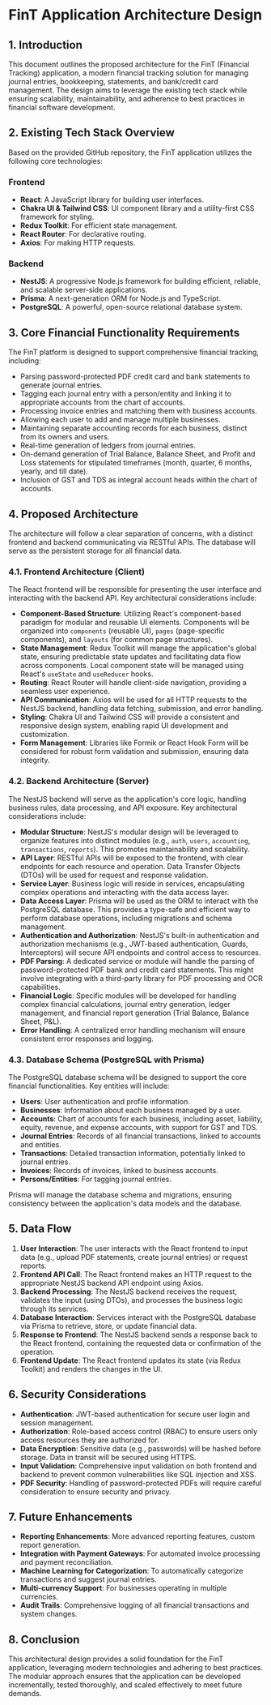 # FinT Application Architecture Design

## 1. Introduction

This document outlines the proposed architecture for the FinT (Financial Tracking) application, a modern financial tracking solution for managing journal entries, bookkeeping, statements, and bank/credit card management. The design aims to leverage the existing tech stack while ensuring scalability, maintainability, and adherence to best practices in financial software development.

## 2. Existing Tech Stack Overview

Based on the provided GitHub repository, the FinT application utilizes the following core technologies:

### Frontend
*   **React**: A JavaScript library for building user interfaces.
*   **Chakra UI & Tailwind CSS**: UI component library and a utility-first CSS framework for styling.
*   **Redux Toolkit**: For efficient state management.
*   **React Router**: For declarative routing.
*   **Axios**: For making HTTP requests.

### Backend
*   **NestJS**: A progressive Node.js framework for building efficient, reliable, and scalable server-side applications.
*   **Prisma**: A next-generation ORM for Node.js and TypeScript.
*   **PostgreSQL**: A powerful, open-source relational database system.

## 3. Core Financial Functionality Requirements

The FinT platform is designed to support comprehensive financial tracking, including:

*   Parsing password-protected PDF credit card and bank statements to generate journal entries.
*   Tagging each journal entry with a person/entity and linking it to appropriate accounts from the chart of accounts.
*   Processing invoice entries and matching them with business accounts.
*   Allowing each user to add and manage multiple businesses.
*   Maintaining separate accounting records for each business, distinct from its owners and users.
*   Real-time generation of ledgers from journal entries.
*   On-demand generation of Trial Balance, Balance Sheet, and Profit and Loss statements for stipulated timeframes (month, quarter, 6 months, yearly, and till date).
*   Inclusion of GST and TDS as integral account heads within the chart of accounts.

## 4. Proposed Architecture

The architecture will follow a clear separation of concerns, with a distinct frontend and backend communicating via RESTful APIs. The database will serve as the persistent storage for all financial data.

### 4.1. Frontend Architecture (Client)

The React frontend will be responsible for presenting the user interface and interacting with the backend API. Key architectural considerations include:

*   **Component-Based Structure**: Utilizing React's component-based paradigm for modular and reusable UI elements. Components will be organized into `components` (reusable UI), `pages` (page-specific components), and `layouts` (for common page structures).
*   **State Management**: Redux Toolkit will manage the application's global state, ensuring predictable state updates and facilitating data flow across components. Local component state will be managed using React's `useState` and `useReducer` hooks.
*   **Routing**: React Router will handle client-side navigation, providing a seamless user experience.
*   **API Communication**: Axios will be used for all HTTP requests to the NestJS backend, handling data fetching, submission, and error handling.
*   **Styling**: Chakra UI and Tailwind CSS will provide a consistent and responsive design system, enabling rapid UI development and customization.
*   **Form Management**: Libraries like Formik or React Hook Form will be considered for robust form validation and submission, ensuring data integrity.

### 4.2. Backend Architecture (Server)

The NestJS backend will serve as the application's core logic, handling business rules, data processing, and API exposure. Key architectural considerations include:

*   **Modular Structure**: NestJS's modular design will be leveraged to organize features into distinct modules (e.g., `auth`, `users`, `accounting`, `transactions`, `reports`). This promotes maintainability and scalability.
*   **API Layer**: RESTful APIs will be exposed to the frontend, with clear endpoints for each resource and operation. Data Transfer Objects (DTOs) will be used for request and response validation.
*   **Service Layer**: Business logic will reside in services, encapsulating complex operations and interacting with the data access layer.
*   **Data Access Layer**: Prisma will be used as the ORM to interact with the PostgreSQL database. This provides a type-safe and efficient way to perform database operations, including migrations and schema management.
*   **Authentication and Authorization**: NestJS's built-in authentication and authorization mechanisms (e.g., JWT-based authentication, Guards, Interceptors) will secure API endpoints and control access to resources.
*   **PDF Parsing**: A dedicated service or module will handle the parsing of password-protected PDF bank and credit card statements. This might involve integrating with a third-party library for PDF processing and OCR capabilities.
*   **Financial Logic**: Specific modules will be developed for handling complex financial calculations, journal entry generation, ledger management, and financial report generation (Trial Balance, Balance Sheet, P&L).
*   **Error Handling**: A centralized error handling mechanism will ensure consistent error responses and logging.

### 4.3. Database Schema (PostgreSQL with Prisma)

The PostgreSQL database schema will be designed to support the core financial functionalities. Key entities will include:

*   **Users**: User authentication and profile information.
*   **Businesses**: Information about each business managed by a user.
*   **Accounts**: Chart of accounts for each business, including asset, liability, equity, revenue, and expense accounts, with support for GST and TDS.
*   **Journal Entries**: Records of all financial transactions, linked to accounts and entities.
*   **Transactions**: Detailed transaction information, potentially linked to journal entries.
*   **Invoices**: Records of invoices, linked to business accounts.
*   **Persons/Entities**: For tagging journal entries.

Prisma will manage the database schema and migrations, ensuring consistency between the application's data models and the database.

## 5. Data Flow

1.  **User Interaction**: The user interacts with the React frontend to input data (e.g., upload PDF statements, create journal entries) or request reports.
2.  **Frontend API Call**: The React frontend makes an HTTP request to the appropriate NestJS backend API endpoint using Axios.
3.  **Backend Processing**: The NestJS backend receives the request, validates the input (using DTOs), and processes the business logic through its services.
4.  **Database Interaction**: Services interact with the PostgreSQL database via Prisma to retrieve, store, or update financial data.
5.  **Response to Frontend**: The NestJS backend sends a response back to the React frontend, containing the requested data or confirmation of the operation.
6.  **Frontend Update**: The React frontend updates its state (via Redux Toolkit) and renders the changes in the UI.

## 6. Security Considerations

*   **Authentication**: JWT-based authentication for secure user login and session management.
*   **Authorization**: Role-based access control (RBAC) to ensure users only access resources they are authorized for.
*   **Data Encryption**: Sensitive data (e.g., passwords) will be hashed before storage. Data in transit will be secured using HTTPS.
*   **Input Validation**: Comprehensive input validation on both frontend and backend to prevent common vulnerabilities like SQL injection and XSS.
*   **PDF Security**: Handling of password-protected PDFs will require careful consideration to ensure security and privacy.

## 7. Future Enhancements

*   **Reporting Enhancements**: More advanced reporting features, custom report generation.
*   **Integration with Payment Gateways**: For automated invoice processing and payment reconciliation.
*   **Machine Learning for Categorization**: To automatically categorize transactions and suggest journal entries.
*   **Multi-currency Support**: For businesses operating in multiple currencies.
*   **Audit Trails**: Comprehensive logging of all financial transactions and system changes.

## 8. Conclusion

This architectural design provides a solid foundation for the FinT application, leveraging modern technologies and adhering to best practices. The modular approach ensures that the application can be developed incrementally, tested thoroughly, and scaled effectively to meet future demands.

